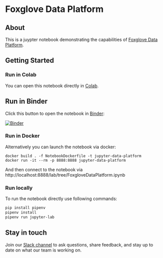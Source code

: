 # Foxglove Data Platform

## About

This is a juypter notebook demonstrating the capabilities of [Foxglove Data Platform](https://foxglove.dev/data-platform).

## Getting Started

### Run in Colab

You can open this notebook directly in [Colab](https://colab.research.google.com/github/foxglove/jupyter-data-platform/blob/main/FoxgloveDataPlatform.ipynb).

## Run in Binder

Click this button to open the notebook in [Binder](https://mybinder.org/):

[![Binder](https://mybinder.org/badge_logo.svg)](https://mybinder.org/v2/gh/foxglove/jupyter-data-platform/HEAD?labpath=FoxgloveDataPlatform.ipynb)

### Run in Docker

Alternatively you can launch the notebook via docker:

```
docker build . -f NotebookDockerfile -t jupyter-data-platform
docker run -it --rm -p 8888:8888 jupyter-data-platform
```

And then connect to the notebook via http://localhost:8888/lab/tree/FoxgloveDataPlatform.ipynb

### Run locally

To run the notebook directly use following commands:

```bash
pip install pipenv
pipenv install
pipenv run jupyter-lab
```

## Stay in touch

Join our [Slack channel](https://foxglove.dev/join-slack) to ask questions, share feedback, and stay up to date on what our team is working on.
